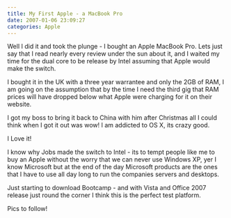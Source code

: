 ```yaml
---
title: My First Apple - a MacBook Pro
date: 2007-01-06 23:09:27
categories: Apple
---
```


Well I did it and took the plunge - I bought an Apple MacBook Pro. Lets just say that I read nearly every review under the sun about it, and I waited my time for the dual core to be release by Intel assuming that Apple would make the switch.

I bought it in the UK with a three year warrantee and only the 2GB of RAM, I am going on the assumption that by the time I need the third gig that RAM prices will have dropped below what Apple were charging for it on their website.

I got my boss to bring it back to China with him after Christmas all I could think when I got it out was wow! I am addicted to OS X, its crazy good.

I Love it!

I know why Jobs made the switch to Intel - its to tempt people like me to buy an Apple without the worry that we can never use Windows XP, yer I know Microsoft but at the end of the day Microsoft products are the ones that I have to use all day long to run the companies servers and desktops.

Just starting to download Bootcamp - and with Vista and Office 2007 release just round the corner I think this is the perfect test platform.

Pics to follow!
